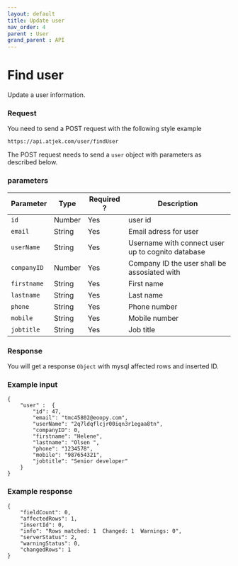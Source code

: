```yaml
---
layout: default
title: Update user
nav_order: 4
parent : User
grand_parent : API
---
```


# Find user
Update a user information.

### Request
You need to send a POST request with the following style example 
```
https://api.atjek.com/user/findUser
```

The POST request needs to send a `user` object with parameters as described below. 

### parameters 

| Parameter              | Type              | Required ? | Description  |
|------------------------|-------------------|------------|--------------|
| `id`                   | Number            | Yes        | user id      |
| `email`                | String            | Yes        | Email adress for user |
| `userName`             | String            | Yes        | Username with connect user up to cognito database |
| `companyID`            | Number            | Yes        | Company ID the user shall be assosiated with |
| `firstname`            | String            | Yes        | First name    |
| `lastname`             | String            | Yes        | Last name     |
| `phone`                | String            | Yes        | Phone number  |
| `mobile`               | String            | Yes        | Mobile number |
| `jobtitle`             | String            | Yes        | Job title     |

### Response
You will get a response `Object` with mysql affected rows and inserted ID. 

### Example input
```
{ 
    "user" :  {
        "id": 47,
        "email": "tmc45802@eoopy.com",
        "userName": "2q7ldqflcjr00iqn3r1egaa8tn",
        "companyID": 0,
        "firstname": "Helene",
        "lastname": "Olsen ",
        "phone": "1234578",
        "mobile": "987654321",
        "jobtitle": "Senior developer"
    }
}
```

### Example response
```
{
    "fieldCount": 0,
    "affectedRows": 1,
    "insertId": 0,
    "info": "Rows matched: 1  Changed: 1  Warnings: 0",
    "serverStatus": 2,
    "warningStatus": 0,
    "changedRows": 1
}
```

